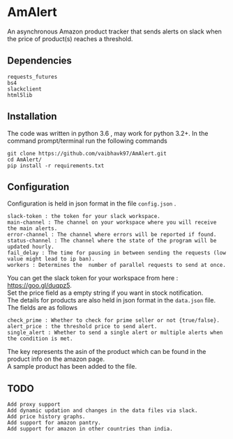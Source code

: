 AmAlert
==================

An asynchronous Amazon product tracker that sends alerts on slack when the price of product(s) reaches a threshold.

## Dependencies
```
requests_futures
bs4
slackclient
html5lib
```
## Installation
The code was written in python 3.6 , may work for python 3.2+.
In the command prompt/terminal run the following commands
```
git clone https://github.com/vaibhavk97/AmAlert.git
cd AmAlert/
pip install -r requirements.txt
```
## Configuration
Configuration is held in json format in the file `config.json` . 
```
slack-token : the token for your slack workspace.
main-channel : The channel on your workspace where you will receive the main alerts.
error-channel : The channel where errors will be reported if found.
status-channel : The channel where the state of the program will be updated hourly.
fail_delay : The time for pausing in between sending the requests (low value might lead to ip ban).
workers : Determines the  number of parallel requests to send at once.
```
You can get the slack token for your workspace from here : https://goo.gl/duqpz5.  
Set the price field as a empty string if you want in stock notification.  
The details for products are also held in json format in the `data.json` file. The fields are as follows
```
check_prime : Whether to check for prime seller or not {true/false}.
alert_price : the threshold price to send alert.
single_alert : Whether to send a single alert or multiple alerts when the condition is met.
```
The key represents the asin of the product which can be found in the product info on the amazon page.  
A sample product has been added to the file.

## TODO
```
Add proxy support
Add dynamic updation and changes in the data files via slack.
Add price history graphs.
Add support for amazon pantry.
Add support for amazon in other countries than india.
```

